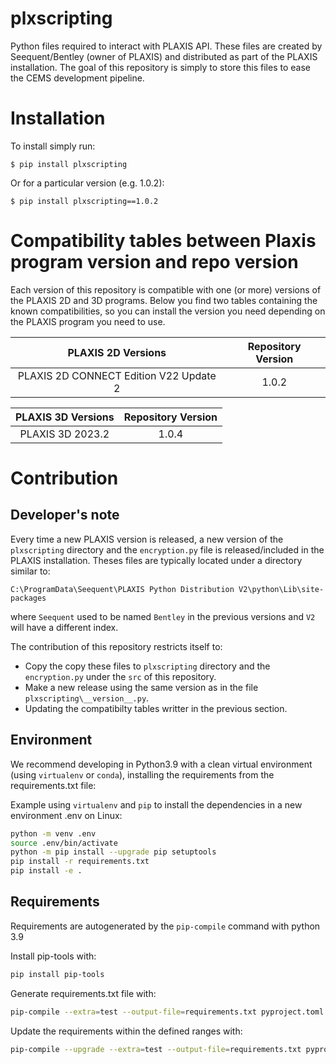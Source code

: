 # plxscripting

Python files required to interact with PLAXIS API. These files are created by
Seequent/Bentley (owner of PLAXIS) and distributed as part of the PLAXIS
installation. The goal of this repository is simply to store this files to ease
the CEMS development pipeline.

# Installation

To install simply run:

```
$ pip install plxscripting
```

Or for a particular version (e.g. 1.0.2):

```
$ pip install plxscripting==1.0.2
```

# Compatibility tables between Plaxis program version and repo version

Each version of this repository is compatible with one (or more) versions of 
the PLAXIS 2D and 3D programs. Below you find two tables containing the 
known compatibilities, so you can install the version you need depending on
the PLAXIS program you need to use.

|           PLAXIS 2D Versions           | Repository Version |
| :------------------------------------: | :----------------: |
| PLAXIS 2D CONNECT Edition V22 Update 2 |       1.0.2        |

| PLAXIS 3D Versions | Repository Version |
| :----------------: | :----------------: |
|  PLAXIS 3D 2023.2  |       1.0.4        |

# Contribution

## Developer's note

Every time a new PLAXIS version is released, a new version of the
`plxscripting` directory and the `encryption.py` file is released/included in
the PLAXIS installation. Theses files are typically located under a directory similar to:

```
C:\ProgramData\Seequent\PLAXIS Python Distribution V2\python\Lib\site-packages
```

where `Seequent` used to be named `Bentley` in the previous versions and `V2`
will have a different index.

The contribution of this repository restricts itself to:
-   Copy the copy these files to `plxscripting` directory and the `encryption.py` under
    the `src` of this repository.
- Make a new release using the same version as in the file `plxscripting\__version__.py`.
- Updating the compatibilty tables writter in the previous section.

## Environment

We recommend developing in Python3.9 with a clean virtual environment (using `virtualenv` or `conda`), 
installing the requirements from the requirements.txt file:

Example using `virtualenv` and `pip` to install the dependencies in a new environment .env on Linux:

```bash
python -m venv .env
source .env/bin/activate
python -m pip install --upgrade pip setuptools
pip install -r requirements.txt
pip install -e .
```

## Requirements

Requirements are autogenerated by the `pip-compile` command with python 3.9

Install pip-tools with:

```bash
pip install pip-tools
```

Generate requirements.txt file with:

```bash
pip-compile --extra=test --output-file=requirements.txt pyproject.toml
```

Update the requirements within the defined ranges with:

```bash
pip-compile --upgrade --extra=test --output-file=requirements.txt pyproject.toml
```